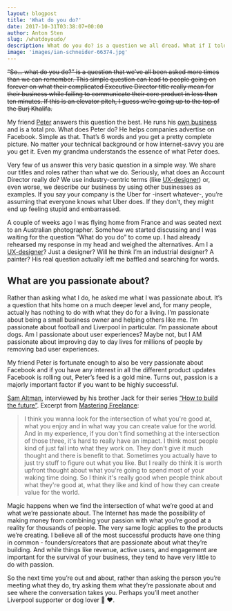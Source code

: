 ```yaml
---
layout: blogpost
title: 'What do you do?'
date: 2017-10-31T03:38:07+00:00
author: Anton Sten
slug: /whatdoyoudo/
description: What do you do? is a question we all dread. What if I told you I had a better question?
image: 'images/ian-schneider-66374.jpg'
---
```

~~“So… what do you do?” is a question that we’ve all been asked more times than we can remember. This simple question can lead to people going on forever on what their complicated Executive Director title really mean for their business while failing to communicate their core product in less than ten minutes. If this is an elevator pitch, I guess we’re going up to the top of the Burj Khalifa.~~

My friend [Peter](https://twitter.com/peterrosdahl) answers this question the best. He runs his [own business](http://adorable.se) and is a total pro. What does Peter do? He helps companies advertise on Facebook. Simple as that. That’s 6 words and you get a pretty complete picture. No matter your technical background or how internet-savvy you are you get it. Even my grandma understands the essence of what Peter does.

Very few of us answer this very basic question in a simple way. We share our titles and roles rather than what we do. Seriously, what does an Account Director really do? We use industry-centric terms (like [UX-designer](https://antonsten.com/ux-designer/)) or, even worse, we describe our business by using other businesses as examples. If you say your company is the Uber for -insert whatever-, you’re assuming that everyone knows what Uber does. If they don’t, they might end up feeling stupid and embarrassed.

A couple of weeks ago I was flying home from France and was seated next to an Australian photographer. Somehow we started discussing and I was waiting for the question “What do you do” to come up. I had already rehearsed my response in my head and weighed the alternatives. Am I a [UX-designer](https://antonsten.com/ux-designer/)? Just a designer? Will he think I’m an industrial designer? A painter? His real question actually left me baffled and searching for words.

## What are you passionate about?
Rather than asking what I do, he asked me what I was passionate about. It’s a question that hits home on a much deeper level and, for many people, actually has nothing to do with what they do for a living. I’m passionate about being a small business owner and helping others like me. I’m passionate about football and Liverpool in particular. I’m passionate about dogs. Am I passionate about user experiences? Maybe not, but I AM passionate about improving day to day lives for millions of people by removing bad user experiences.

My friend Peter is fortunate enough to also be very passionate about Facebook and if you have any interest in all the different product updates Facebook is rolling out, Peter’s feed is a gold mine. Turns out, passion is a majorly important factor if you want to be highly successful.

[Sam Altman](http://blog.samaltman.com), interviewed by his brother Jack for their series [“How to build the future”](https://blog.ycombinator.com/category/how-to-build-the-future/).
Excerpt from [Mastering Freelance](https://antonsten.com/books/masteringfreelance/):

>I think you wanna look for the intersection of what you're good at, what you enjoy and in what way you can create value for the world. And in my experience, if you don't find something at the intersection of those three, it's hard to really have an impact. I think most people kind of just fall into what they work on. They don't give it much thought and there is benefit to that. Sometimes you actually have to just try stuff to figure out what you like. But I really do think it is worth upfront thought about what you're going to spend most of your waking time doing. So I think it's really good when people think about what they're good at, what they like and kind of how they can create value for the world.

Magic happens when we find the intersection of what we’re good at and what we’re passionate about. The Internet has made the possibility of making money from combining your passion with what you’re good at a reality for thousands of people. The very same logic applies to the products we’re creating. I believe all of the most successful products have one thing in common - founders/creators that are passionate about what they’re building. And while things like revenue, active users, and engagement are important for the survival of your business, they tend to have very little to do with passion.

So the next time you’re out and about, rather than asking the person you’re meeting what they do, try asking them what they’re passionate about and see where the conversation takes you. Perhaps you’ll meet another Liverpool supporter or dog lover 🐶 ❤️.
